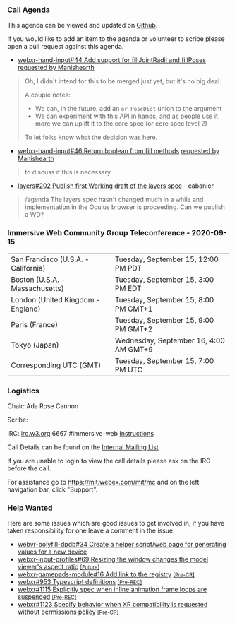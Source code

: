 ### Call Agenda

This agenda can be viewed and updated on [Github](https://github.com/immersive-web/administrivia/blob/main/meetings/cg/2020-09-15-Immersive_Web_Community_Group_Teleconference-agenda.md).

If you would like to add an item to the agenda or volunteer to scribe please open a pull request against this agenda.

* [webxr-hand-input#44 Add support for fillJointRadii and fillPoses](https://github.com/immersive-web/webxr-hand-input/pull/44) [requested by Manishearth](https://github.com/immersive-web/webxr-hand-input/pull/44#issuecomment-691222102)
> Oh, I didn't intend for this to be merged just yet, but it's no big deal.
>
>A couple notes:
> 
> - We can, in the future, add an `or PoseDict` union to the argument
> - We can experiment with this API in hands, and as people use it more we can uplift it to the core spec (or core spec level 2)
>
> To let folks know what the decision was here.

* [webxr-hand-input#46 Return boolean from fill methods](https://github.com/immersive-web/webxr-hand-input/pull/46) [requested by Manishearth](https://github.com/immersive-web/webxr-hand-input/pull/46#issuecomment-691234118)
> to discuss if this is necessary

* [layers#202 Publish first Working draft of the layers spec](https://github.com/immersive-web/layers/issues/202) - cabanier
> /agenda The layers spec hasn't changed much in a while and implementation in the Oculus browser is proceeding. Can we publish a WD?

### Immersive Web Community Group Teleconference - 2020-09-15

<table>
<tr><td> San Francisco (U.S.A. - California) <td> Tuesday, September 15, 12:00 PM PDT
<tr><td> Boston (U.S.A. - Massachusetts) <td> Tuesday, September 15, 3:00 PM EDT
<tr><td> London (United Kingdom - England) <td> Tuesday, September 15, 8:00 PM GMT+1
<tr><td> Paris (France) <td> Tuesday, September 15, 9:00 PM GMT+2
<tr><td> Tokyo (Japan) <td> Wednesday, September 16, 4:00 AM GMT+9
<tr><td> Corresponding UTC (GMT) <td> Tuesday, September 15, 7:00 PM UTC
</table>

### Logistics

Chair: Ada Rose Cannon

Scribe:

IRC: [irc.w3.org](http://irc.w3.org/):6667 #immersive-web [Instructions](https://github.com/immersive-web/administrivia/blob/main/IRC.md)

Call Details can be found on the [Internal Mailing List](https://lists.w3.org/Archives/Member/internal-immersive-web/2019Feb/0002.html)

If you are unable to login to view the call details please ask on the IRC before the call.

For assistance go to https://mit.webex.com/mit/mc  and on the left navigation bar, click "Support".

### Help Wanted

Here are some issues which are good issues to get involved in, if you have taken responsibility for one leave a comment in the issue:

- [webvr-polyfill-dpdb#34 Create a helper script/web page for generating values for a new device](https://github.com/immersive-web/webvr-polyfill-dpdb/issues/34)
- [webxr-input-profiles#69 Resizing the window changes the model viewer's aspect ratio](https://github.com/immersive-web/webxr-input-profiles/issues/69) [<small>[Future]</small>](https://api.github.com/repos/immersive-web/webxr-input-profiles/milestones/4)
- [webxr-gamepads-module#16 Add link to the registry](https://github.com/immersive-web/webxr-gamepads-module/issues/16) [<small>[Pre-CR]</small>](https://api.github.com/repos/immersive-web/webxr-gamepads-module/milestones/1)
- [webxr#953 Typescript definitions](https://github.com/immersive-web/webxr/issues/953) [<small>[Pre-REC]</small>](https://api.github.com/repos/immersive-web/webxr/milestones/16)
- [webxr#1115 Explicitly spec when inline animation frame loops are suspended](https://github.com/immersive-web/webxr/issues/1115) [<small>[Pre-REC]</small>](https://api.github.com/repos/immersive-web/webxr/milestones/16)
- [webxr#1123 Specify behavior when XR compatibility is requested without permissions policy](https://github.com/immersive-web/webxr/issues/1123) [<small>[Pre-CR]</small>](https://api.github.com/repos/immersive-web/webxr/milestones/3)


              
